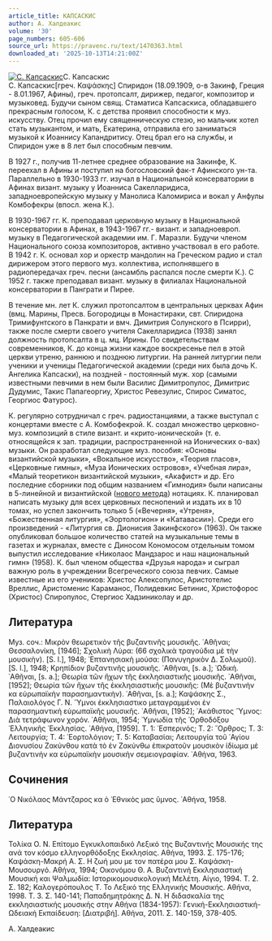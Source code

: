 ```yaml
---
article_title: КАПСАСКИС
author: А. Халдеакис
volume: '30'
page_numbers: 605-606
source_url: https://pravenc.ru/text/1470363.html
downloaded_at: '2025-10-13T14:21:00Z'
---
```


[![С. Капсаскис](https://pravenc.ru/data/2012/12/20/1233152376/i200.jpg "Кликните для увеличения картинки")](https://pravenc.ru/data/2012/12/20/1233152376/i400.jpg)С. Капсаскис  
С. Капсаскис[греч. Καψάσκης] Спиридон (18.09.1909, о-в Закинф, Греция - 8.01.1967, Афины), греч. протопсалт, дирижер, педагог, композитор и музыковед. Будучи сыном свящ. Стаматиса Капсаскиса, обладавшего прекрасным голосом, К. с детства проявил способности к муз. искусству. Отец прочил ему священническую стезю, но мальчик хотел стать музыкантом, и мать, Екатерина, отправила его заниматься музыкой к Иоаннису Капандритису. Отец брал его на службы, и Спиридон уже в 8 лет был способным певчим.

В 1927 г., получив 11-летнее среднее образование на Закинфе, К. переехал в Афины и поступил на богословский фак-т Афинского ун-та. Параллельно в 1930-1933 гг. изучал в Национальной консерватории в Афинах визант. музыку у Иоанниса Сакелларидиса, западноевропейскую музыку у Манолиса Каломириса и вокал у Анфулы Комбофекры (впосл. жена К.).

В 1930-1967 гг. К. преподавал церковную музыку в Национальной консерватории в Афинах, в 1943-1967 гг.- визант. и западноевроп. музыку в Педагогической академии им. Г. Маразли. Будучи членом Национального союза композиторов, активно участвовал в его работе. В 1942 г. К. основал хор и оркестр мандолин на Греческом радио и стал дирижером этого первого муз. коллектива, исполнявшего в радиопередачах греч. песни (ансамбль распался после смерти К.). С 1952 г. также преподавал визант. музыку в филиалах Национальной консерватории в Панграти и Пирее.

В течение мн. лет К. служил протопсалтом в центральных церквах Афин (вмц. Марины, Пресв. Богородицы в Монастираки, свт. Спиридона Тримифунтского в Панкрати и вмч. Димитрия Солунского в Псирри), также после смерти своего учителя Сакелларидиса (1938) занял должность протопсалта в ц. мц. Ирины. По свидетельствам современников, К. до конца жизни каждое воскресенье пел в этой церкви утреню, раннюю и позднюю литургии. На ранней литургии пели ученики и ученицы Педагогической академии (среди них была дочь К. Ангелика Капсаски), на поздней - постоянный муж. хор (самыми известными певчими в нем были Василис Димитропулос, Димитрис Дудумис, Такис Папагеоргиу, Христос Ревезулис, Спирос Симатос, Георгиос Фатурос).

К. регулярно сотрудничал с греч. радиостанциями, а также выступал с концертами вместе с А. Комбофекрой. К. создал множество церковно-муз. композиций в стиле визант. и «крито-ионической» (т. е. относящейся к зап. традиции, распространенной на Ионических о-вах) музыки. Он разработал следующие муз. пособия: «Основы византийской музыки», «Вокальное искусство», «Теория гласов», «Церковные гимны», «Муза Ионических островов», «Учебная лира», «Малый теоретикон византийской музыки», «Акафист» и др. Его последние сборники под общим названием «Гимнодия» были написаны в 5-линейной и византийской ([нового метода](<https://pravenc.ru/text/нового метода.html>)) нотациях. К. планировал написать музыку для всех церковных песнопений и издать их в 10 томах, но успел закончить только 5 («Вечерня», «Утреня», «Божественная литургия», «Эортологион» и «Катавасии»). Среди его произведений - «Литургия св. Дионисия Закинфского» (1963). Он также опубликовал большое количество статей на музыкальные темы в газетах и журналах, вместе с Диносом Кономосом отдельным томом выпустил исследование «Николаос Мандзарос и наш национальный гимн» (1958). К. был членом общества «Друзья народа» и сыграл важную роль в учреждении Всегреческого союза певчих. Самые известные из его учеников: Христос Алексопулос, Аристотелис Вреллис, Аристоменис Караманос, Полидевкис Бетинис, Христофорос (Христос) Спиропулос, Стергиос Хадзиниколау и др.

## Литература

Муз. соч.: Μικρὸν θεωρετικὸν τῆς βυζαντινῆς μουσικῆς. ᾿Αθῆναι; Θεσσαλονίκη, [1946]; Σχολικὴ Λύρα: (66 σχολικὰ τραγούδια μὲ τὴν μουσικὴν). [S. l.], 1948; ῾Επτανησιακὴ μούσα: (Πανυγηρικὸν Δ. Σολωμοῦ). [S. l.], 1948; Κρηπίδιον βυζαντινῆς μουσικῆς. ᾿Αθῆναι, [s. a.]; ᾿Ωδική. ᾿Αθῆναι, [s. a.]; Θεωρία τῶν ἤχων τῆς ἐκκλησιαστικῆς μουσικῆς. ᾿Αθῆναι, [1952]; Θεωρία τῶν ἤχων τῆς ἐκκλησιαστικῆς μουσικῆς: (Μὲ βυζαντινὴν κα εὐρωπαϊκὴν παρασημαντικὴν). ᾿Αθῆναι, [s. a.]; Καψάσκης Σ., Παλαιολόγος Γ. Ν. ῞Υμνοι ἐκκλησιαστικο μεταγραμμένοι ἐν παρασημαντικὴ εὐρωπαϊκῆς μουσικῆς. ᾿Αθῆναι, [1952]; ᾿Ακάθιστος ῞Υμνος: Διὰ τετράφωνον χορόν. ᾿Αθῆναι, 1954; ῾Υμνωδία τῆς ᾿Ορθοδόξου ῾Ελληνικῆς ᾿Εκκλησίας. ᾿Αθήνα, [1959]. Τ. 1: ῾Εσπερινός; Τ. 2: ῎Ορθρος; Τ. 3: Λειτουργία; Τ. 4: ῾Εορτολόγιον; Τ. 5: Καταβασίαι; Λειτουργία τοῦ ῾Αγίου Διονυσίου Ζακύνθου κατὰ τὸ ἐν Ζακύνθω ἐπικρατοῦν μουσικὸν ἰδίωμα μὲ βυζαντινήν κα εὐρωπαϊκὴν μουσικὴν σεμειογραφίαν. ᾿Αθήνα, 1963.

## Сочинения

῾Ο Νικόλαος Μάντζαρος κα ὁ ᾿Εθνικὸς μας ὕμνος. ᾿Αθήνα, 1958.

## Литература

Τολίκα Ο. Ν. Επίτομο Εγκυκλοπαιδικό Λεξικό της Βυζαντινής Μουσικής της ανά τον κόσμο ελληνορθόδοξης Εκκλησίας. Αθήνα, 1993. Σ. 175-176; Καψάσκη-Μακρή Α. Σ. Η ζωή μου με τον πατέρα μου Σ. Καψάσκη-Μουσουργό. Αθήνα, 1994; Οικονόμου Θ. Α. Βυζαντινή Εκκλησιαστική Μουσική και Ψαλμωδία: Ιστορικομουσικολογική Μελέτη. Αίγιο, 1994. Τ. 2. Σ. 182; Καλογερόπουλος Τ. Το Λεξικό της Ελληνικής Μουσικής. Αθήνα, 1998. Τ. 3. Σ. 140-141; Παπαδημητράκης Δ. Ν. Η διδασκαλία της εκκλησιαστικής μουσικής στην Αθήνα (1834-1957): Γενική-Εκκλησιαστική-Ωδειακή Εκπαίδευση: [Διατριβή]. Αθήνα, 2011. Σ. 140-159, 378-405.

А. Халдеакис
